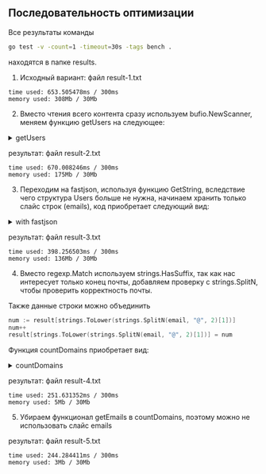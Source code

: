 ## Последовательность оптимизации

Все результаты команды
```bash
go test -v -count=1 -timeout=30s -tags bench .
```
находятся в папке results.

1) Исходный вариант: файл result-1.txt
```text
time used: 653.505478ms / 300ms
memory used: 308Mb / 30Mb
```
2) Вместо чтения всего контента сразу используем bufio.NewScanner, меняем функцию getUsers на следующее:
<details><summary>getUsers</summary>

```go
func getUsers(r io.Reader) (result users, err error) {
	scanner := bufio.NewScanner(r)
	var i int
	for scanner.Scan() {
		var user User
		err := json.Unmarshal(scanner.Bytes(), &user)
		if err != nil {
			continue
		}
		result[i] = user
		i++
	}
	return result, nil
}
```
</details>

результат: файл result-2.txt
```text
time used: 670.008246ms / 300ms
memory used: 175Mb / 30Mb
```
3) Переходим на fastjson, используя функцию GetString, вследствие чего структура Users больше не нужна, начинаем хранить только слайс строк (emails), код приобретает следующий вид:
<details><summary>with fastjson</summary>

```go
package hw10programoptimization

import (
	"bufio"
	"fmt"
	"github.com/valyala/fastjson"
	"io"
	"regexp"
	"strings"
)

type DomainStat map[string]int

func GetDomainStat(r io.Reader, domain string) (DomainStat, error) {
	u, err := getEmails(r)
	if err != nil {
		return nil, fmt.Errorf("get users error: %w", err)
	}
	return countDomains(u, domain)
}

type emails [100_000]string

func getEmails(r io.Reader) (result emails, err error) {
	scanner := bufio.NewScanner(r)
	var i int
	for scanner.Scan() {
		email := fastjson.GetString(scanner.Bytes(), "Email")
		result[i] = email
		i++
	}
	return result, nil
}

func countDomains(e emails, domain string) (DomainStat, error) {
	result := make(DomainStat)

	for _, email := range e {
		matched, err := regexp.Match("\\."+domain, []byte(email))
		if err != nil {
			return nil, err
		}

		if matched {
			num := result[strings.ToLower(strings.SplitN(email, "@", 2)[1])]
			num++
			result[strings.ToLower(strings.SplitN(email, "@", 2)[1])] = num
		}
	}
	return result, nil
}


```
</details>

результат: файл result-3.txt
```text
time used: 398.256503ms / 300ms
memory used: 136Mb / 30Mb
```
4) Вместо regexp.Match используем strings.HasSuffix, так как нас интересует только конец почты, добавляем проверку с strings.SplitN, чтобы проверить корректность почты.

Также данные строки можно объединить
```go
num := result[strings.ToLower(strings.SplitN(email, "@", 2)[1])]
num++
result[strings.ToLower(strings.SplitN(email, "@", 2)[1])] = num
```
Функция countDomains приобретает вид:
<details><summary>countDomains</summary>

```go
func countDomains(e emails, domain string) (DomainStat, error) {
    result := make(DomainStat)
    for _, email := range e {
        if strings.HasSuffix(email, domain) {
            fields := strings.SplitN(email, "@", 2)
            if len(fields) != 2 {
                return result, fmt.Errorf("invalid email: %s", email)
            }
            result[strings.ToLower(fields[1])]++
        }
    }
    return result, nil
}
```
</details>

результат: файл result-4.txt
```text
time used: 251.631352ms / 300ms
memory used: 5Mb / 30Mb
```
5) Убираем функционал getEmails в countDomains, поэтому можно не использовать слайс emails

результат: файл result-5.txt
```text
time used: 244.284411ms / 300ms
memory used: 3Mb / 30Mb
```
